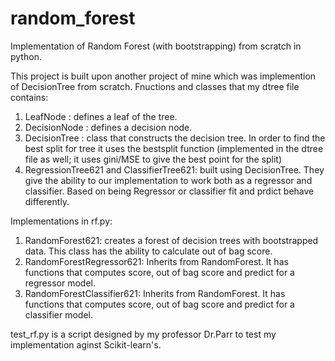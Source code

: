 # random_forest

Implementation of Random Forest (with bootstrapping) from scratch in python.

This project is built upon another project of mine which was implemention of DecisionTree from scratch. Fnuctions and classes that my dtree file contains:
1. LeafNode : defines a leaf of the tree. 
2. DecisionNode : defines a decision node.
3. DecisionTree : class that constructs the decision tree. In order to find the best split for tree it uses the bestsplit function (implemented in the dtree file as well; it uses gini/MSE to give the best point for the split)
4. RegressionTree621 and ClassifierTree621: built using DecisionTree. They give the ability to our implementation to work both as a regressor and classifier. Based on being Regressor or classifier fit and prdict behave differently.

Implementations in rf.py:
1. RandomForest621: creates a forest of decision trees with bootstrapped data. This class has the ability to calculate out of bag score.
2. RandomForestRegressor621: Inherits from RandomForest. It has functions that computes score, out of bag score and predict for a regressor model.
3. RandomForestClassifier621: Inherits from RandomForest. It has functions that computes score, out of bag score and predict for a classifier model.

test_rf.py is a script designed by my professor Dr.Parr to test my implementation aginst Scikit-learn's.
